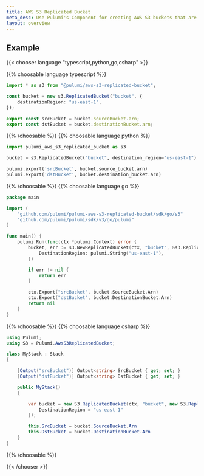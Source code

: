 ```yaml
---
title: AWS S3 Replicated Bucket
meta_desc: Use Pulumi's Component for creating AWS S3 buckets that are replicated across regions using infrastructure as code.
layout: overview
---
```


<!-- Write a brief description of your package. -->

## Example

<!-- Provide a simple example of how to use your package, ideally in all languages. -->

{{< chooser language "typescript,python,go,csharp" >}}

{{% choosable language typescript %}}

```typescript
import * as s3 from "@pulumi/aws-s3-replicated-bucket";

const bucket = new s3.ReplicatedBucket("bucket", {
    destinationRegion: "us-east-1",
});

export const srcBucket = bucket.sourceBucket.arn;
export const dstBucket = bucket.destinationBucket.arn;
```

{{% /choosable %}}
{{% choosable language python %}}

```python
import pulumi_aws_s3_replicated_bucket as s3

bucket = s3.ReplicatedBucket("bucket", destination_region="us-east-1")

pulumi.export('srcBucket', bucket.source_bucket.arn)
pulumi.export('dstBucket', bucket.destination_bucket.arn)
```

{{% /choosable %}}
{{% choosable language go %}}

```go
package main

import (
	"github.com/pulumi/pulumi-aws-s3-replicated-bucket/sdk/go/s3"
	"github.com/pulumi/pulumi/sdk/v3/go/pulumi"
)

func main() {
	pulumi.Run(func(ctx *pulumi.Context) error {
        bucket, err := s3.NewReplicatedBucket(ctx, "bucket", &s3.ReplicatedBucketArgs{
    	    DestinationRegion: pulumi.String("us-east-1"),
        })

        if err != nil {
			return err
		}

		ctx.Export("srcBucket", bucket.SourceBucket.Arn)
        ctx.Export("dstBucket", bucket.DestinationBucket.Arn)
		return nil
    }
}
```

{{% /choosable %}}
{{% choosable language csharp %}}

```csharp
using Pulumi;
using S3 = Pulumi.AwsS3ReplicatedBucket;

class MyStack : Stack
{

    [Output("srcBucket")] Output<string> SrcBucket { get; set; }
    [Output("dstBucket")] Output<string> DstBucket { get; set; }

    public MyStack()
    {

        var bucket = new S3.ReplicatedBucket(ctx, "bucket", new S3.ReplicatedBucketArgs{
            DestinationRegion = "us-east-1"
        });

        this.SrcBucket = bucket.SourceBucket.Arn
        this.DstBucket = bucket.DestinationBucket.Arn
    }
}
```

{{% /choosable %}}

{{< /chooser >}}
